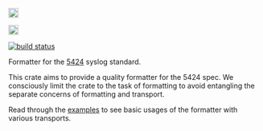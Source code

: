 [<img alt="crates.io" src="https://img.shields.io/crates/v/syslog-fmt.svg?style=for-the-badge&color=fc8d62&logo=rust" height="20">](https://crates.io/crates/syslog-fmt)

[<img alt="docs.rs" src="https://img.shields.io/badge/docs.rs-syslog-fmt-66c2a5?style=for-the-badge&labelColor=555555&logo=docs.rs" height="20">](https://docs.rs/syslog-fmt)

[<img alt="build status" src="https://img.shields.io/github/actions/workflow/status/tandemdrive/syslog-fmt/ci.yml?branch=main&logo=github&style=for-the-badge">
](https://github.com/tandemdrive/syslog-fmt/actions?query=branch%3Amaster)

Formatter for the [5424](https://datatracker.ietf.org/doc/html/rfc5424) syslog standard.

This crate aims to provide a quality formatter for the 5424 spec.
We consciously limit the crate to the task of formatting to avoid entangling 
the separate concerns of formatting and transport.

Read through the [examples](examples) to see basic usages of the formatter with various transports.
